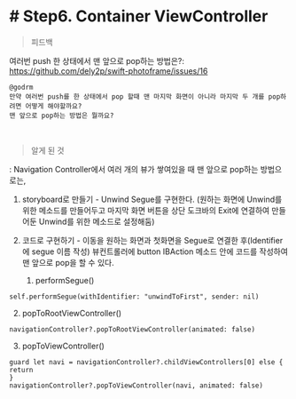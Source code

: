 # # Step6. Container ViewController

> 피드백

여러번 push 한 상태에서 맨 앞으로 pop하는 방법은?: https://github.com/dely2p/swift-photoframe/issues/16
<br  />

```
@godrm
만약 여러번 push를 한 상태에서 pop 할때 맨 마지막 화면이 아니라 마지막 두 개를 pop하려면 어떻게 해야할까요?
맨 앞으로 pop하는 방법은 뭘까요?
```
<br  />

> 알게 된 것

: Navigation Controller에서 여러 개의 뷰가 쌓여있을 때 맨 앞으로 pop하는 방법으로는,<br  />
1. storyboard로 만들기 - Unwind Segue를 구현한다. (원하는 화면에 Unwind를 위한 메소드를 만들어두고 마지막 화면 버튼을 상단 도크바의 Exit에 연결하여 만들어둔 Unwind를 위한 메소드로 설정해둠)

2. 코드로 구현하기 - 이동을 원하는 화면과 첫화면을 Segue로 연결한 후(Identifier에 segue 이름 작성) 뷰컨트롤러에 button IBAction 메소드 안에 코드를 작성하여 맨 앞으로 pop을 할 수 있다.

   1) performSegue()
    
```
self.performSegue(withIdentifier: "unwindToFirst", sender: nil)
```

   2) popToRootViewController()

```
navigationController?.popToRootViewController(animated: false)
```

   3) popToViewController()

```
guard let navi = navigationController?.childViewControllers[0] else {
return
}
navigationController?.popToViewController(navi, animated: false)
```

